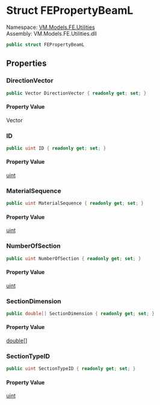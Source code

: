 # Struct FEPropertyBeamL

Namespace: [VM.Models.FE.Utilities](VM.Models.FE.Utilities.md)  
Assembly: VM.Models.FE.Utilities.dll  

```csharp
public struct FEPropertyBeamL
```

## Properties

### DirectionVector

```csharp
public Vector DirectionVector { readonly get; set; }
```

#### Property Value

 Vector

### ID

```csharp
public uint ID { readonly get; set; }
```

#### Property Value

 [uint](https://learn.microsoft.com/dotnet/api/system.uint32)

### MaterialSequence

```csharp
public uint MaterialSequence { readonly get; set; }
```

#### Property Value

 [uint](https://learn.microsoft.com/dotnet/api/system.uint32)

### NumberOfSection

```csharp
public uint NumberOfSection { readonly get; set; }
```

#### Property Value

 [uint](https://learn.microsoft.com/dotnet/api/system.uint32)

### SectionDimension

```csharp
public double[] SectionDimension { readonly get; set; }
```

#### Property Value

 [double](https://learn.microsoft.com/dotnet/api/system.double)\[\]

### SectionTypeID

```csharp
public uint SectionTypeID { readonly get; set; }
```

#### Property Value

 [uint](https://learn.microsoft.com/dotnet/api/system.uint32)


